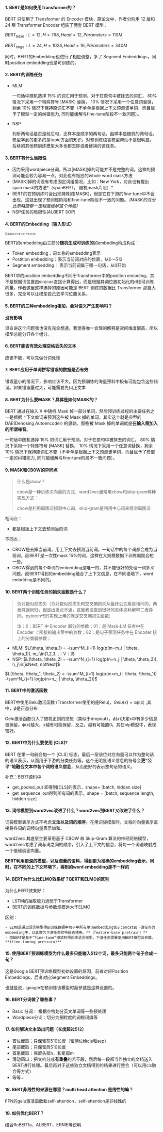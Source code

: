#### 1. BERT是如何使用Transformer的？

BERT 只使用了 Transformer 的 Encoder 模块，原论文中，作者分别用 12 层和 24 层 Transformer Encoder 组装了两套 BERT 模型：

$BERT_{base}: L = 12, H=768, Head=12, Parameters = 110M$

$BERT_{large}: L = 24, H=1024, Head=16, Parameters = 340M$

同时，BERT的Embedding也进行了相应调整，多了 Segment Embeddings，同时position embedding也是可训练的。



#### 2. BERT的训练任务

- MLM

  一句话中随机选择 15% 的词汇用于预测。对于在原句中被抹去的词汇， 80% 情况下采用一个特殊符号 [MASK] 替换， 10% 情况下采用一个任意词替换，剩余 10% 情况下保持原词汇不变（不单单是根据上下文预测该单词，而且赋予了模型一定的纠错能力, 同时能缓解与fine-tune阶段不一致问题）。

- NSP

  判断两句话是否是前后句，正样本是顺序的两句话，副样本是随机的两句话。模型学到的更多的是topic方面的知识，对预训练语言模型帮助不是很明显，后续的其他预训练模型大多也都去除或者替换的该任务。



#### 3. BERT有什么局限性

- 因为采用wordpiece分词，所以[MASK]掉的可能并不是完整的词，这样的预测可能会较为容易一点，对此也有相应的whole word mask方法
- [MASK]掉的词没有考虑固定词组情况，比如：New York，对此也有提出span mask的方法*（spanBERT， 随机mask片段）*
- BERT的在预训练时会出现特殊的[MASK]，但是它在下游的fine-tune中不会出现，这就出现了预训练阶段和fine-tune阶段不一致的问题。*（MASK的百分比策略能够一定程度缓解这个问题）*
- NSP任务的局限性(ALBERT SOP)



#### 4. BERT的Embedding（输入形式）

<img src="/Users/zhuhongyu/Library/Application Support/typora-user-images/截屏2021-06-03下午6.39.06.png" alt="截屏2021-06-03下午6.39.06" style="zoom:50%;" />

BERT的embedding由三部分**随机生成可训练的**的embeding构成构成：

- Token embedding：词本身的embedding表示
- Postition embedding：表示当前词对应的位置，从0～512
- Segment embedding： 表示当前词属于哪一句话，从0开始

BERT中的position embedding不同于Transformer中的position encoding，其不是根据词位置由sin/cos直接计算得出，而是根据其词位置初始化的d维可训练向量。作者这里这样选择的原因可能是 BERT 训练的数据比 Transformer 那篇大很多，完全可以让模型自己去学习位置关系。



#### 5. BERT的三种embedding相加，会对语义产生影响吗？

**没有影响**

坦白讲这个问题我也没有完全想通，我觉得唯一合理的解释是空间维度很高，所以模型总能分开各个组分。



#### 6. BERT能否有效处理空格丢失的文本

应该不能，可以先做分词处理



#### 7. BERT应用于单词拼写错误的数据是否有效

错误量小的情况下，影响应该不大，因为预训练的海量预料中极有可能包含这些错误。如果错误量过大，可能需要先纠正文本



#### 8. BERT为什么要MASK？具体是如何MASK的？

BERT 通过在输入 X 中随机 Mask 掉一部分单词，然后预训练过程的主要任务之一是根据上下文单词来预测这些被 Mask 掉的单词。其实这个就是典型的 DAE(Denosing Autoencoder) 的思路，那些被 Mask 掉的单词就是**在输入侧加入的所谓噪音**。

一句话中随机选择 15% 的词汇用于预测。对于在原句中被抹去的词汇， 80% 情况下采用一个特殊符号 [MASK] 替换， 10% 情况下采用一个任意词替换，剩余 10% 情况下保持原词汇不变（不单单是根据上下文预测该单词，而且赋予了模型一定的纠错能力, 同时能缓解与fine-tune阶段不一致问题）。



#### 9. MASK和CBOW的异同点

> 什么是cbow？
>
> cbow是一种训练词向量的方式，word2vec通常用cbow和skip-gram两种实现方式：
>
> cbow是利用周围词预测中心词，skip-gram是利用中心词来预测周围词

相同点：

- 都是根据上下文去预测当前词

不同点：

- CBOW是去掉当前词，用上下文去预测当前词，一句话中的每个词都会成为当前词。而BERT是一次性mask 15%的词，这样在大规模数据下训练周期会短一些。
- CBOW得到的每个单词的embedding是唯一的，并不能很好的处理一词多义问题。而BERT得到的embedding融合了上下文信息，在不同语境下，word embdding是不同的。



#### 10. BERT两个训练任务的损失函数是什么？

> 负对数似然损失（负对数似然损失和交叉熵损失从最终公式看是相同的，两者殊途同归，但是出发点不通，这里我没查到很好的具体资料解释二者异同。pytorch代码实现上用的就是交叉熵损失函数）
>
> 注：θ：BERT 中 Encoder 部分的参数；θ1：是 Mask-LM 任务中在 Encoder 上所接的输出层中的参数；θ2：是句子预测任务中在 Encoder 接上的分类器参数；

- MLM: $L(\theta, \theta_1) = -\sum^M_{i=1} log(p(m=m_i | \theta, \theta_1)), m_i\in[1,2,3...｜V｜]$
- NSP: $L(\theta, \theta_2) = -\sum^N_{j=1} log(p(n=n_j | \theta, \theta_2)), n_j\in[isNext, notNext]$

$L(\theta, \theta_1, \theta_2) = -\sum^M_{i=1} log(p(m=m_i | \theta, \theta_1)) -\sum^N_{j=1} log(p(n=n_j | \theta, \theta_2))$



#### 11. BERT中的激活函数

BERT中使用Gelu激活函数 (Transformer使用的是Relu)，$Gelu(x) = x\phi(x)$  ,其中，$\phi$是正态分布

Gelu激活函数引入了随机正则的思想（类似于dropout），$\phi(x)$决定x中有多少信息被保留，$\phi(x)$越大，x越有可能保留，反之，越有可能置0。其在nlp模型中，表现较好。



#### 12. BERT中为什么要使用 [CLS]?

BERT 在第一句前会加一个 [CLS] 标志，最后一层该位对应向量可以作为整句话的语义表示，从而用于下游的分类任务等。这个无明显语义信息的符号会**更“公平”地融合文本中各个词的语义信息**，从而更好的表示整句话的语义。

补充：BERT源码中

- get_pooled_out 即得到[CLS]的表示，shape= [batch, hidden size]
- get_sequence_out得到所有词的表示，shape = [batch, sequence length, hidden size]



#### 13. 词带模型到word2vec改进了什么？word2vec到BERT又改进了什么？

词袋模型表示方式不考虑**文法以及词的顺序**。在用词袋模型时，文档的向量表示直接将各词的词频向量表示加和。

word2vec 其底层主要采用基于 CBOW 和 Skip-Gram 算法的神经网络模型，word2vec考虑了词与词之间的顺序，引入了上下文的信息，将每一个词语映射成一个低维稠密向量。

**BERT利用更深的模型，以及海量的语料，得到更为准确的embedding表示，同时，在不同的上下文环境下，得到的word embedding是不一样的**



#### 14. BERT为什么比ELMO效果好？BERT和ELMO的区别

为什么BERT效果好：

- LSTM的抽取能力远弱于Transformer
- BERT的训练数据与参数规模远大于ELMO

区别：

	- ELMO是通过语言模型得到训练数据中句子中所有单词embedding表示concat到下游任务的embeeding中，以此做为下游任务的特征去使用。**（feature-base pretrain）**
	- 而BERT是基于“fine-tune”模式的预训练语言模型，下游任务需要使用BERT模型及参数。**(fine-tuning pretrain)**



#### 15. 使用BERT预训练模型为什么最多只能输入512个词，最多只能两个句子合成一句？

这是Google BERT预训练模型初始设置的原因，前者对应Position Embeddings，后者对应Segment Embeddings。

也就是说，google在预训练该模型时超参就是这样设置的。



#### 16. BERT分词做了哪些事？

- Basic 分词： 根据空格划分英文单词等一些预处理
- Wordpiece分词：切分为细粒度的词根词缀等



#### 17. 如何解决文本溢出问题（长度超过512）

- 首位截取：只保留前510长度（留两位给cls和sep）
- 尾部截取：只保留后510长度
- 首尾截取：保留头部n，和尾部m
- 滑动窗口：把文档分成**有重叠**的若干段，然后每一段都当作独立的文档送入BERT进行处理。最后再对于这些独立文档得到的结果进行整合（可以用cls融合等方式）
- 等等...



#### 18. BERT非线性的来源在哪里？multi head attention 是线性的嘛？

FFN的gelu激活函数和self-attention，self-attention是非线性的



#### 19. 如何优化BERT？

结合RoBERTa、ALBERT、ERNIE等说明